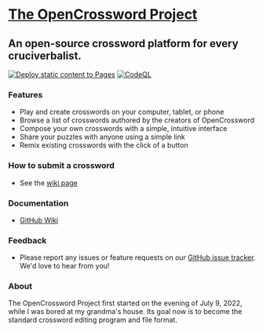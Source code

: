 # [The OpenCrossword Project](https://alexis-martel.github.io/Open-Crossword/)

## An open-source crossword platform for every cruciverbalist.
[![Deploy static content to Pages](https://github.com/alexis-martel/Open-Crossword/actions/workflows/pages.yml/badge.svg)](https://github.com/alexis-martel/Open-Crossword/actions/workflows/pages.yml) [![CodeQL](https://github.com/alexis-martel/Open-Crossword/actions/workflows/codeql.yml/badge.svg)](https://github.com/alexis-martel/Open-Crossword/actions/workflows/codeql.yml)
### Features

- Play and create crosswords on your computer, tablet, or phone
- Browse a list of crosswords authored by the creators of OpenCrossword
- Compose your own crosswords with a simple, intuitive interface
- Share your puzzles with anyone using a simple link
- Remix existing crosswords with the click of a button

### How to submit a crossword

- See the [wiki page](https://github.com/alexis-martel/Open-Crossword/wiki/Submit-a-Crossword)

### Documentation

- [GitHub Wiki](https://github.com/alexis-martel/Open-Crossword/wiki)

### Feedback

- Please report any issues or feature requests on our [GitHub issue tracker](https://github.com/alexis-martel/Open-Crossword/issues). We'd love to hear from you!

### About
The OpenCrossword Project first started on the evening of July 9, 2022, while I was bored at my grandma's house. Its goal now is to become the standard crossword editing program and file format.

